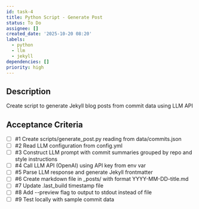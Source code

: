 ```yaml
---
id: task-4
title: Python Script - Generate Post
status: To Do
assignee: []
created_date: '2025-10-20 08:20'
labels:
  - python
  - llm
  - jekyll
dependencies: []
priority: high
---
```


## Description

<!-- SECTION:DESCRIPTION:BEGIN -->
Create script to generate Jekyll blog posts from commit data using LLM API
<!-- SECTION:DESCRIPTION:END -->

## Acceptance Criteria
<!-- AC:BEGIN -->
- [ ] #1 Create scripts/generate_post.py reading from data/commits.json
- [ ] #2 Read LLM configuration from config.yml
- [ ] #3 Construct LLM prompt with commit summaries grouped by repo and style instructions
- [ ] #4 Call LLM API (OpenAI) using API key from env var
- [ ] #5 Parse LLM response and generate Jekyll frontmatter
- [ ] #6 Create markdown file in _posts/ with format YYYY-MM-DD-title.md
- [ ] #7 Update .last_build timestamp file
- [ ] #8 Add --preview flag to output to stdout instead of file
- [ ] #9 Test locally with sample commit data
<!-- AC:END -->
